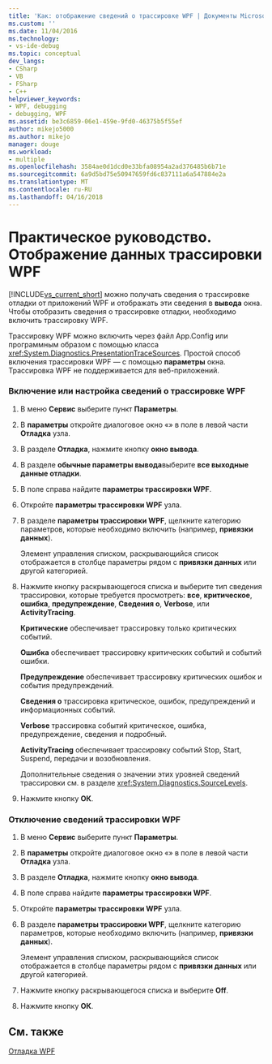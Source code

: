 ```yaml
---
title: 'Как: отображение сведений о трассировке WPF | Документы Microsoft'
ms.custom: ''
ms.date: 11/04/2016
ms.technology:
- vs-ide-debug
ms.topic: conceptual
dev_langs:
- CSharp
- VB
- FSharp
- C++
helpviewer_keywords:
- WPF, debugging
- debugging, WPF
ms.assetid: be3c6859-06e1-459e-9fd0-46375b5f55ef
author: mikejo5000
ms.author: mikejo
manager: douge
ms.workload:
- multiple
ms.openlocfilehash: 3584ae0d1dcd0e33bfa08954a2ad376485b6b71e
ms.sourcegitcommit: 6a9d5bd75e50947659fd6c837111a6a547884e2a
ms.translationtype: MT
ms.contentlocale: ru-RU
ms.lasthandoff: 04/16/2018
---
```

# <a name="how-to-display-wpf-trace-information"></a>Практическое руководство. Отображение данных трассировки WPF
[!INCLUDE[vs_current_short](../code-quality/includes/vs_current_short_md.md)] можно получать сведения о трассировке отладки от приложений WPF и отображать эти сведения в **вывода** окна. Чтобы отобразить сведения о трассировке отладки, необходимо включить трассировку WPF.  
  
 Трассировку WPF можно включить через файл App.Config или программным образом с помощью класса <xref:System.Diagnostics.PresentationTraceSources>. Простой способ включения трассировки WPF — с помощью **параметры** окна. Трассировка WPF не поддерживается для веб-приложений.  
  
### <a name="to-enable-or-customize-wpf-trace-information"></a>Включение или настройка сведений о трассировке WPF  
  
1.  В меню **Сервис** выберите пункт **Параметры**.  
  
2.  В **параметры** откройте диалоговое окно «» в поле в левой части **Отладка** узла.  
  
3.  В разделе **Отладка**, нажмите кнопку **окно вывода**.  
  
4.  В разделе **обычные параметры вывода**выберите **все выходные данные отладки**.  
  
5.  В поле справа найдите **параметры трассировки WPF**.  
  
6.  Откройте **параметры трассировки WPF** узла.  
  
7.  В разделе **параметры трассировки WPF**, щелкните категорию параметров, которые необходимо включить (например, **привязки данных**).  
  
     Элемент управления списком, раскрывающийся список отображается в столбце параметры рядом с **привязки данных** или другой категорией.  
  
8.  Нажмите кнопку раскрывающегося списка и выберите тип сведения трассировки, которые требуется просмотреть: **все**, **критическое**, **ошибка**, **предупреждение**,  **Сведения о**, **Verbose**, или **ActivityTracing**.  
  
     **Критические** обеспечивает трассировку только критических событий.  
  
     **Ошибка** обеспечивает трассировку критических событий и событий ошибки.  
  
     **Предупреждение** обеспечивает трассировку критических ошибок и события предупреждений.  
  
     **Сведения о** трассировка критическое, ошибок, предупреждений и информационных событий.  
  
     **Verbose** трассировка событий критическое, ошибка, предупреждение, сведения и подробный.  
  
     **ActivityTracing** обеспечивает трассировку событий Stop, Start, Suspend, передачи и возобновления.  
  
     Дополнительные сведения о значении этих уровней сведений трассировки см. в разделе <xref:System.Diagnostics.SourceLevels>.  
  
9. Нажмите кнопку **ОК**.  
  
### <a name="to-disable-wpf-trace-information"></a>Отключение сведений трассировки WPF  
  
1.  В меню **Сервис** выберите пункт **Параметры**.  
  
2.  В **параметры** откройте диалоговое окно «» в поле в левой части **Отладка** узла.  
  
3.  В разделе **Отладка**, нажмите кнопку **окно вывода**.  
  
4.  В поле справа найдите **параметры трассировки WPF**.  
  
5.  Откройте **параметры трассировки WPF** узла.  
  
6.  В разделе **параметры трассировки WPF**, щелкните категорию параметров, которые необходимо включить (например, **привязки данных**).  
  
     Элемент управления списком, раскрывающийся список отображается в столбце параметры рядом с **привязки данных** или другой категорией.  
  
7.  Нажмите кнопку раскрывающегося списка и выберите **Off**.  
  
8.  Нажмите кнопку **ОК**.  
  
## <a name="see-also"></a>См. также  
 [Отладка WPF](../debugger/debugging-wpf.md)